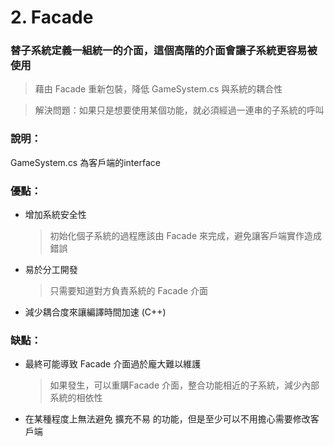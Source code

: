 # 2. Facade

### 替子系統定義一組統一的介面，這個高階的介面會讓子系統更容易被使用

>  藉由 Facade 重新包裝，降低 GameSystem.cs 與系統的耦合性

> 解決問題：如果只是想要使用某個功能，就必須經過一連串的子系統的呼叫

### 說明：

GameSystem.cs 為客戶端的interface

### 優點：

* 增加系統安全性

    > 初始化個子系統的過程應該由 Facade 來完成，避免讓客戶端實作造成錯誤

* 易於分工開發

    > 只需要知道對方負責系統的 Facade 介面

* 減少耦合度來讓編譯時間加速 (C++)

### 缺點：

* 最終可能導致 Facade 介面過於龐大難以維護

    > 如果發生，可以重購Facade 介面，整合功能相近的子系統，減少內部系統的相依性

* 在某種程度上無法避免 擴充不易 的功能，但是至少可以不用擔心需要修改客戶端